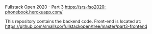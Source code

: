 Fullstack Open 2020 - Part 3
https://srs-fso2020-phonebook.herokuapp.com/

This repository contains the backend code. Front-end is located at:
https://github.com/smallsco/fullstackopen/tree/master/part3-frontend